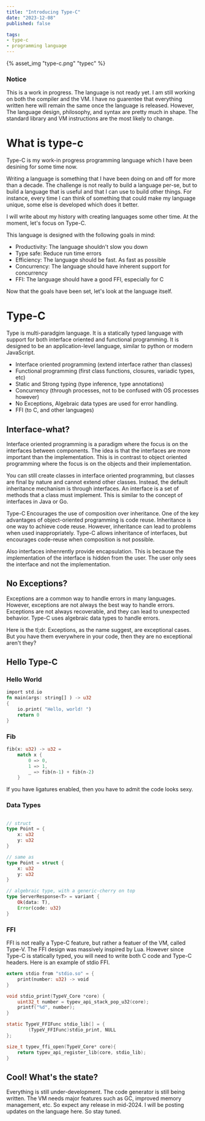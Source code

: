```yaml
---
title: "Introducing Type-C"
date: "2023-12-08"
published: false

tags:
- type-c
- programming language
---
```


<!-- excerpt -->
{% asset_img "type-c.png" "typec" %}

### Notice
This is a work in progress. The language is not ready yet. I am still working on both the compiler and the VM.
I have no guarentee that everything written here will remain the same once the language is released.
However, The language design, philosophy, and syntax are pretty much in shape. The standard library
and VM instructions are the most likely to change.

# What is type-c
Type-C is my work-in progress programming language which I have been desining for some time now. 

Writing a language is something that I have been doing on and off for more than a decade. The challenge is not really to build a language per-se, but to build a language that is useful and that I can use to build other things. For instance, every time I can think of something that could make my language unique, some else is developed which does it better.

I will write about my history with creating languages some other time. At the moment, let's focus on Type-C.

This language is designed with the following goals in mind:
- Productivity: The language shouldn't slow you down
- Type safe: Reduce run time errors
- Efficiency: The language should be fast. As fast as possible
- Concurrency: The language should have inherent support for concurrency
- FFI: The language should have a good FFI, especially for C

Now that the goals have been set, let's look at the language itself.

# Type-C
Type is multi-paradgim language. It is a statically typed language with support for both interface oriented and functional programming. It is designed to be an application-level language, similar to python or modern JavaScript.

- Interface oriented programming (extend interface rather than classes)
- Functional programming (first class functions, closures, variadic types, etc)
- Static and Strong typing (type inference, type annotations)
- Concurrency (through processes, not to be confused with OS processes however)
- No Exceptions, Algebraic data types are used for error handling.
- FFI (to C, and other languages)

## Interface-what?
Interface oriented programming is a paradigm where the focus is on the interfaces between components. The idea is that the interfaces are more important than the implementation. This is in contrast to object oriented programming where the focus is on the objects and their implementation. 

You can still create classes in interface oriented programming, but classes are final by nature and cannot extend other classes. Instead, the default inheritance mechanism is through interfaces. An interface is a set of methods that a class must implement. This is similar to the concept of interfaces in Java or Go. 

Type-C Encourages the use of composition over inheritance. One of the key advantages of object-oriented programming is code reuse. Inheritance is one way to achieve code reuse. However, inheritance can lead to problems when used inappropriately. Type-C allows inheritance of interfaces, but encourages code-reuse when composition is not possible.

Also interfaces inhenrently provide encapsulation. This is because the implementation of the interface is hidden from the user. The user only sees the interface and not the implementation.

## No Exceptions?
Exceptions are a common way to handle errors in many languages. However, exceptions are not always the best way to handle errors. Exceptions are not always recoverable, and they can lead to unexpected behavior. Type-C uses algebraic data types to handle errors. 

Here is the tl;dr. Exceptions, as the name suggest, are exceptional cases. But you have them everywhere in your code, then they are no exceptional aren't they?

## Hello Type-C

### Hello World
```rs
import std.io 
fn main(args: string[] ) -> u32 
{ 
    io.print( "Hello, world! ") 
    return 0 
}
```

### Fib
```rust
fib(x: u32) -> u32 = 
    match x { 
        0 => 0, 
        1 => 1, 
        _ => fib(n-1) + fib(n-2) 
    }
```
If you have ligatures enabled, then you have to admit the code looks sexy.

### Data Types
```rust

// struct
type Point = {
    x: u32
    y: u32
}

// same as
type Point = struct {
    x: u32
    y: u32
}

// algebraic type, with a generic-cherry on top
type ServerResponse<T> = variant {
    Ok(data: T),
    Error(code: u32)
}
```

### FFI
FFI is not really a Type-C feature, but rather a featuer of the VM, called Type-V. 
The FFI design was massively inspired by Lua. However since Type-C is statically typed,
you will need to write both C code and Type-C headers. Here is an example of stdio FFI.

```rust
extern stdio from "stdio.so" = {
    print(number: u32) -> void
}
```

```c
void stdio_print(TypeV_Core *core) {
    uint32_t number = typev_api_stack_pop_u32(core);
    printf("%d", number);
}

static TypeV_FFIFunc stdio_lib[] = {
        (TypeV_FFIFunc)stdio_print, NULL
};

size_t typev_ffi_open(TypeV_Core* core){
    return typev_api_register_lib(core, stdio_lib);
}
```

## Cool! What's the state?
Everything is still under-development. The code generator is still being written. The VM needs major features such as GC, improved memory management, etc.
So expect any release in mid-2024. I will be posting updates on the language here. So stay tuned.
